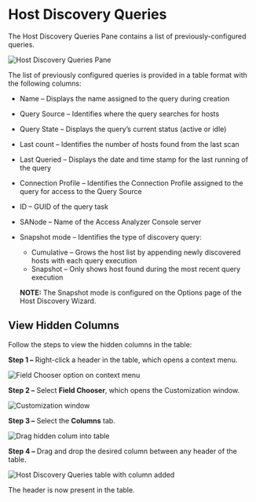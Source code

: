 # Host Discovery Queries

The Host Discovery Queries Pane contains a list of previously-configured queries.

![Host Discovery Queries Pane](/img/product_docs/accessanalyzer/12.0/admin/hostdiscovery/queries.webp)

The list of previously configured queries is provided in a table format with the following columns:

- Name – Displays the name assigned to the query during creation
- Query Source – Identifies where the query searches for hosts
- Query State – Displays the query’s current status (active or idle)
- Last count – Identifies the number of hosts found from the last scan
- Last Queried – Displays the date and time stamp for the last running of the query
- Connection Profile – Identifies the Connection Profile assigned to the query for access to the
  Query Source
- ID – GUID of the query task
- SANode – Name of the Access Analyzer Console server
- Snapshot mode – Identifies the type of discovery query:

    - Cumulative – Grows the host list by appending newly discovered hosts with each query execution
    - Snapshot – Only shows host found during the most recent query execution

    **NOTE:** The Snapshot mode is configured on the Options page of the Host Discovery Wizard.

## View Hidden Columns

Follow the steps to view the hidden columns in the table:

**Step 1 –** Right-click a header in the table, which opens a context menu.

![Field Chooser option on context menu](/img/product_docs/accessanalyzer/12.0/admin/hostdiscovery/queriesfieldchooser.webp)

**Step 2 –** Select **Field Chooser**, which opens the Customization window.

![Customization window](/img/product_docs/accessanalyzer/12.0/admin/hostdiscovery/queriescustomizationwindow.webp)

**Step 3 –** Select the **Columns** tab.

![Drag hidden colum into table](/img/product_docs/accessanalyzer/12.0/admin/hostdiscovery/queriesaddhiddencolumn.webp)

**Step 4 –** Drag and drop the desired column between any header of the table.

![Host Discovery Queries table with column added](/img/product_docs/accessanalyzer/12.0/admin/hostdiscovery/querieshiddencolumnadded.webp)

The header is now present in the table.
